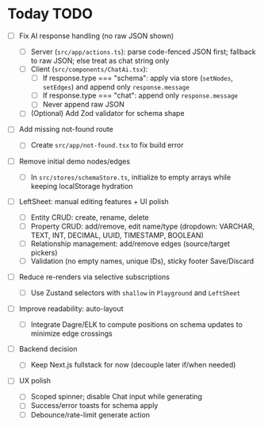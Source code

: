 # Today TODO

- [ ] Fix AI response handling (no raw JSON shown)

  - [ ] Server (`src/app/actions.ts`): parse code-fenced JSON first; fallback to raw JSON; else treat as chat string only
  - [ ] Client (`src/components/ChatAi.tsx`):
    - [ ] If response.type === "schema": apply via store (`setNodes`, `setEdges`) and append only `response.message`
    - [ ] If response.type === "chat": append only `response.message`
    - [ ] Never append raw JSON
  - [ ] (Optional) Add Zod validator for schema shape

- [ ] Add missing not-found route

  - [ ] Create `src/app/not-found.tsx` to fix build error

- [ ] Remove initial demo nodes/edges

  - [ ] In `src/stores/schemaStore.ts`, initialize to empty arrays while keeping localStorage hydration

- [ ] LeftSheet: manual editing features + UI polish

  - [ ] Entity CRUD: create, rename, delete
  - [ ] Property CRUD: add/remove, edit name/type (dropdown: VARCHAR, TEXT, INT, DECIMAL, UUID, TIMESTAMP, BOOLEAN)
  - [ ] Relationship management: add/remove edges (source/target pickers)
  - [ ] Validation (no empty names, unique IDs), sticky footer Save/Discard

- [ ] Reduce re-renders via selective subscriptions

  - [ ] Use Zustand selectors with `shallow` in `Playground` and `LeftSheet`

- [ ] Improve readability: auto-layout

  - [ ] Integrate Dagre/ELK to compute positions on schema updates to minimize edge crossings

- [ ] Backend decision

  - [ ] Keep Next.js fullstack for now (decouple later if/when needed)

- [ ] UX polish
  - [ ] Scoped spinner; disable Chat input while generating
  - [ ] Success/error toasts for schema apply
  - [ ] Debounce/rate-limit generate action
